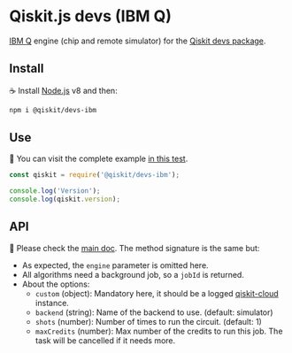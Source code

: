 # Qiskit.js devs (IBM Q)

[IBM Q](https://www.research.ibm.com/ibm-q) engine (chip and remote simulator) for the [Qiskit devs package](https://github.com/Qiskit/qiskit-js/tree/master/packages/qiskit-devs).

## Install

:coffee: Install [Node.js](https://nodejs.org/download) v8 and then:

```sh
npm i @qiskit/devs-ibm
```

## Use

:pencil: You can visit the complete example [in this test](./test/functional/index.js).

```js
const qiskit = require('@qiskit/devs-ibm');

console.log('Version');
console.log(qiskit.version);
```

## API

:eyes: Please check the [main doc](../../README.md#API). The method signature is the same but:

- As expected, the `engine` parameter is omitted here.
- All algorithms need a background job, so a `jobId` is returned.
- About the options:
  - `custom` (object): Mandatory here, it should be a logged [qiskit-cloud](../qiskit-cloud) instance.
  - `backend` (string): Name of the backend to use. (default: simulator)
  - `shots` (number): Number of times to run the circuit. (default: 1)
  - `maxCredits` (number): Max number of the credits to run this job. The task will be cancelled if it needs more.
